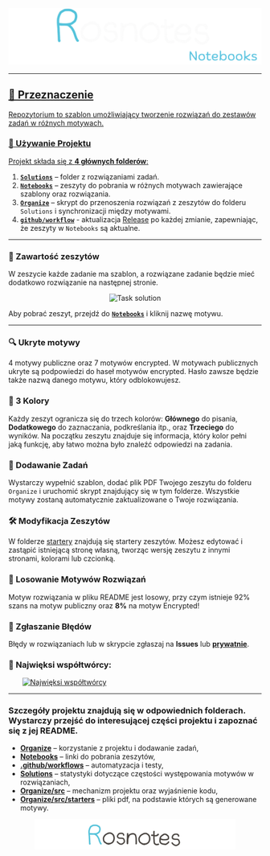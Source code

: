<p align="center">
  <a href="https://www.youtube.com/watch?v=b0Zu_EqJeUA&feature=youtu.be" target="_blank">
    <picture>
      <source srcset="./Organize/src/assets/logo_full_light.png" media="(prefers-color-scheme: light)">
      <source srcset="./Organize/src/assets/logo_full_dark.png" media="(prefers-color-scheme: dark)">
      <img src="./Organize/src/assets/logo_full_dark.png" alt="Task solution" width="800">
    </picture>
</p>

---

## 🚀 Przeznaczenie

Repozytorium to szablon umożliwiający tworzenie rozwiązań do zestawów zadań w różnych motywach.  



### 🔧 Używanie Projektu

Projekt składa się z **4 głównych folderów**:


1.  [**`Solutions`**](./Solutions) – folder z rozwiązaniami zadań.
2.  [**`Notebooks`**](./Notebooks) – zeszyty do pobrania w różnych motywach zawierające szablony oraz rozwiązania.
3.  [**`Organize`**](./Organize) – skrypt do przenoszenia rozwiązań z zeszytów do folderu `Solutions` i synchronizacji między motywami.
4. [**`github/workflow`**](./.github/workflows) - aktualizacja [Release](./releases/tag/Notebooks) po każdej zmianie, zapewniając, że zeszyty w `Notebooks` są aktualne.


---

### 📓 Zawartość zeszytów

W zeszycie każde zadanie ma szablon, a rozwiązane zadanie będzie mieć dodatkowo rozwiązanie na następnej stronie.

<p align="center">
    <picture>
      <source srcset="https://github.com/user-attachments/assets/0be2dca0-421d-4542-81e1-b5e774bb2931" media="(prefers-color-scheme: light)">
      <source srcset="./Organize/src/assets/example.png" media="(prefers-color-scheme: dark)">
      <img src="https://github.com/user-attachments/assets/0be2dca0-421d-4542-81e1-b5e774bb2931" alt="Task solution" width="1000">
    </picture>
</p>

Aby pobrać zeszyt, przejdź do [**`Notebooks`**](./Notebooks) i kliknij nazwę motywu.

---



### 🔍 Ukryte motywy
4 motywy publiczne oraz 7 motywów encrypted. W motywach publicznych ukryte są podpowiedzi do haseł motywów encrypted. Hasło zawsze będzie także nazwą danego motywu, który odblokowujesz.

### 🎨 3 Kolory  
Każdy zeszyt ogranicza się do trzech kolorów:  **Głównego** do pisania, **Dodatkowego** do zaznaczania, podkreślania itp., oraz **Trzeciego** do wyników. 
Na początku zeszytu znajduje się informacja, który kolor pełni jaką funkcję, aby łatwo można było znaleźć odpowiedzi na zadania.

### 📝 Dodawanie Zadań  
Wystarczy wypełnić szablon, dodać plik PDF Twojego zeszytu do folderu `Organize` i uruchomić skrypt znajdujący się w tym folderze. Wszystkie motywy zostaną automatycznie zaktualizowane o Twoje rozwiązania.

### 🛠️ Modyfikacja Zeszytów  
W folderze [startery](./Organize/src/starters/) znajdują się startery zeszytów. Możesz edytować i zastąpić istniejącą stronę własną, tworząc wersję zeszytu z innymi stronami, kolorami lub czcionką.


### 🎲 Losowanie Motywów Rozwiązań
Motyw rozwiązania w pliku README jest losowy, przy czym istnieje 92% szans na motyw publiczny oraz **8%** na motyw Encrypted!


### 🐛 Zgłaszanie Błędów
Błędy w rozwiązaniach lub w skrypcie zgłaszaj na ****Issues**** lub <a href="https://gieras.pl/">****prywatnie****</a>.


### 🗿 Najwięksi współtwórcy:
&nbsp;&nbsp;&nbsp;&nbsp;&nbsp;&nbsp;
<a href="https://github.com/kamilGie/Rosnotes-Dyskretna/graphs/contributors">
  <img src="https://contrib.rocks/image?repo=kamilGie/Rosnotes-Dyskretna" alt="Najwięksi współtwórcy" />
</a>

---

### Szczegóły projektu znajdują się w odpowiednich folderach. Wystarczy przejść do interesującej części projektu i zapoznać się z jej README.

- [**Organize**](./Organize) – korzystanie z projektu i dodawanie zadań,
- [**Notebooks**](./Notebooks) – linki do pobrania zeszytów,
- [**.github/workflows**](./.github/workflows) – automatyzacja i testy,
- [**Solutions**](./Solutions) – statystyki dotyczące częstości występowania motywów w rozwiązaniach,
- [**Organize/src**](./Organize/src) – mechanizm projektu oraz wyjaśnienie kodu,
- [**Organize/src/starters**](./Organize/src/starters) – pliki pdf, na podstawie których są generowane motywy.


<p align="center">
  <a href="https://www.youtube.com/watch?v=b0Zu_EqJeUA&feature=youtu.be" target="_blank">
    <picture>
      <source srcset="./Organize/src/assets/logo_light.png" media="(prefers-color-scheme: light)">
      <source srcset="./Organize/src/assets/logo_dark.png" media="(prefers-color-scheme: dark)">
      <img src="./Organize/src/assets/logo_light.png" alt="Logo" width="400">
    </picture>
</p>

